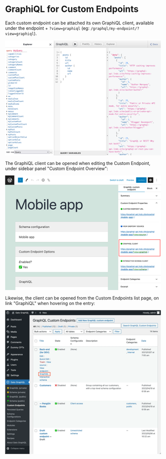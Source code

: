 # GraphiQL for Custom Endpoints

Each custom endpoint can be attached its own GraphiQL client, available under the endpoint + `?view=graphiql` (eg: `/graphql/my-endpoint/?view=graphiql`).

<div class="img-width-1024" markdown=1>

![Custom endpoint's GraphiQL client](../../images/custom-endpoint-graphiql.png "Custom endpoint's GraphiQL client")

</div>

The GraphiQL client can be opened when editing the Custom Endpoint, under sidebar panel "Custom Endpoint Overview":

<div class="img-width-1024" markdown=1>

![Custom endpoint's link to the GraphiQL client in the editor](../../images/custom-endpoint-overview-graphiql.png "Custom endpoint's link to the GraphiQL client in the editor")

</div>

Likewise, the client can be opened from the Custom Endpoints list page, on link "GraphiQL" when hovering on the entry:

<div class="img-width-1024" markdown=1>

![Custom endpoint's link to the GraphiQL client in the list](../../images/custom-endpoints-actions-graphiql.webp "Custom endpoint's link to the GraphiQL client in the list")

</div>
